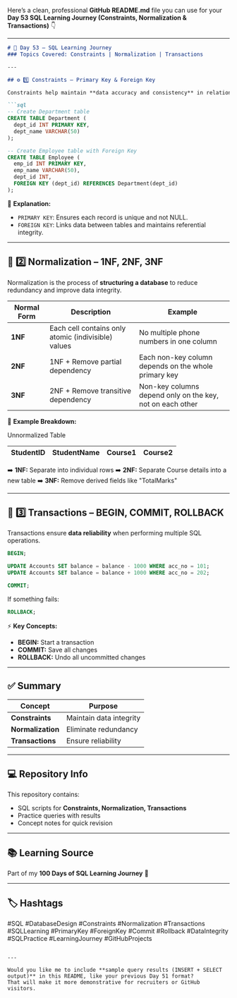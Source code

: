 Here’s a clean, professional **GitHub README.md** file you can use for your **Day 53 SQL Learning Journey (Constraints, Normalization & Transactions)** 👇

---

````markdown
# 🧠 Day 53 – SQL Learning Journey  
### Topics Covered: Constraints | Normalization | Transactions  

---

## ⚙️ 1️⃣ Constraints – Primary Key & Foreign Key

Constraints help maintain **data accuracy and consistency** in relational databases.  

```sql
-- Create Department table
CREATE TABLE Department (
  dept_id INT PRIMARY KEY,
  dept_name VARCHAR(50)
);

-- Create Employee table with Foreign Key
CREATE TABLE Employee (
  emp_id INT PRIMARY KEY,
  emp_name VARCHAR(50),
  dept_id INT,
  FOREIGN KEY (dept_id) REFERENCES Department(dept_id)
);
````

🧩 **Explanation:**

* `PRIMARY KEY`: Ensures each record is unique and not NULL.
* `FOREIGN KEY`: Links data between tables and maintains referential integrity.

---

## 🧱 2️⃣ Normalization – 1NF, 2NF, 3NF

Normalization is the process of **structuring a database** to reduce redundancy and improve data integrity.

| Normal Form | Description                                         | Example                                                   |
| ----------- | --------------------------------------------------- | --------------------------------------------------------- |
| **1NF**     | Each cell contains only atomic (indivisible) values | No multiple phone numbers in one column                   |
| **2NF**     | 1NF + Remove partial dependency                     | Each non-key column depends on the whole primary key      |
| **3NF**     | 2NF + Remove transitive dependency                  | Non-key columns depend only on the key, not on each other |

📘 **Example Breakdown:**

Unnormalized Table

| StudentID | StudentName | Course1 | Course2 |
| --------- | ----------- | ------- | ------- |

➡️ **1NF:** Separate into individual rows
➡️ **2NF:** Separate Course details into a new table
➡️ **3NF:** Remove derived fields like "TotalMarks"

---

## 💾 3️⃣ Transactions – BEGIN, COMMIT, ROLLBACK

Transactions ensure **data reliability** when performing multiple SQL operations.

```sql
BEGIN;

UPDATE Accounts SET balance = balance - 1000 WHERE acc_no = 101;
UPDATE Accounts SET balance = balance + 1000 WHERE acc_no = 202;

COMMIT;
```

If something fails:

```sql
ROLLBACK;
```

⚡ **Key Concepts:**

* **BEGIN:** Start a transaction
* **COMMIT:** Save all changes
* **ROLLBACK:** Undo all uncommitted changes

---

## ✅ Summary

| Concept           | Purpose                 |
| ----------------- | ----------------------- |
| **Constraints**   | Maintain data integrity |
| **Normalization** | Eliminate redundancy    |
| **Transactions**  | Ensure reliability      |

---

## 💻 Repository Info

This repository contains:

* SQL scripts for **Constraints, Normalization, Transactions**
* Practice queries with results
* Concept notes for quick revision

---

## 📚 Learning Source

Part of my **100 Days of SQL Learning Journey** 🚀

---

## 🏷️ Hashtags

#SQL #DatabaseDesign #Constraints #Normalization #Transactions #SQLLearning #PrimaryKey #ForeignKey #Commit #Rollback #DataIntegrity #SQLPractice #LearningJourney #GitHubProjects

```

---

Would you like me to include **sample query results (INSERT + SELECT output)** in this README, like your previous Day 51 format?  
That will make it more demonstrative for recruiters or GitHub visitors.
```
